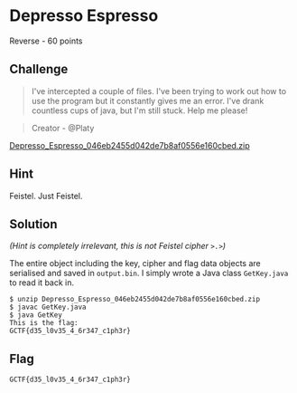 # Depresso Espresso
Reverse - 60 points

## Challenge 
> I've intercepted a couple of files. I've been trying to work out how to use the program but it constantly gives me an error. I've drank countless cups of java, but I'm still stuck. Help me please!

> Creator - @Platy

[Depresso_Espresso_046eb2455d042de7b8af0556e160cbed.zip](Depresso_Espresso_046eb2455d042de7b8af0556e160cbed.zip)

## Hint
Feistel. Just Feistel.

## Solution

*(Hint is completely irrelevant, this is not Feistel cipher `>.>`)*

The entire object including the key, cipher and flag data objects are serialised and saved in `output.bin`. 
I simply wrote a Java class `GetKey.java` to read it back in.

	$ unzip Depresso_Espresso_046eb2455d042de7b8af0556e160cbed.zip 
	$ javac GetKey.java
	$ java GetKey
	This is the flag:
	GCTF{d35_l0v35_4_6r347_c1ph3r}

## Flag
`GCTF{d35_l0v35_4_6r347_c1ph3r}`